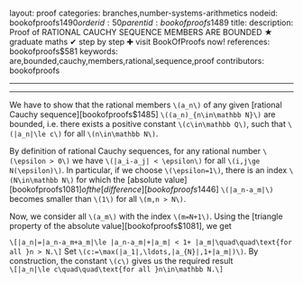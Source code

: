 layout: proof
categories: branches,number-systems-arithmetics
nodeid: bookofproofs$1490
orderid: 50
parentid: bookofproofs$1489
title: 
description:  Proof of RATIONAL CAUCHY SEQUENCE MEMBERS ARE BOUNDED &#9733; graduate maths &#10004; step by step &#10010; visit BookOfProofs now!
references: bookofproofs$581
keywords: are,bounded,cauchy,members,rational,sequence,proof
contributors: bookofproofs

---


---

We have to show that the rational members `\(a_n\)` of any given [rational Cauchy sequence][bookofproofs$1485] `\((a_n)_{n\in\mathbb N}\)` are bounded, i.e. there exists a positive constant `\(c\in\mathbb Q\)`, such that `\(|a_n|\le c\)` for all `\(n\in\mathbb N\)`. 

By definition of rational Cauchy sequences, for any rational number `\(\epsilon > 0\)` we have `\(|a_i-a_j| < \epsilon\)` for all `\(i,j\ge N(\epsilon)\)`. In particular, if we choose `\(\epsilon=1\)`, there is an index `\(N\in\mathbb N\)` for which the [absolute value][bookofproofs$1081] of the [difference][bookofproofs$1446] `\(|a_n-a_m|\)` becomes smaller than `\(1\)` for all `\(m,n > N\)`.

Now, we consider all `\(a_m\)` with the index `\(m=N+1\)`. Using the [triangle property of the absolute value][bookofproofs$1081],  we get 

`\[|a_n|=|a_n-a_m+a_m|\le |a_n-a_m|+|a_m| < 1+ |a_m|\quad\quad\text{for all }n > N.\]`
Set `\(c:=\max(|a_1|,\ldots,|a_{N}|,1+|a_m|)\)`. By construction, the constant `\(c\)` gives us the required result  
`\[|a_n|\le c\quad\quad\text{for all }n\in\mathbb N.\]`
